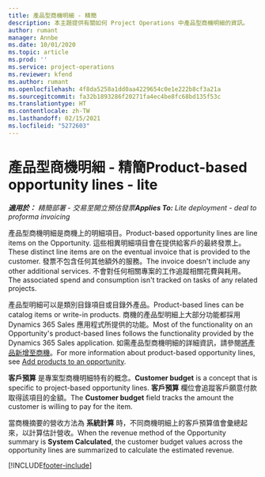 ```yaml
---
title: 產品型商機明細 - 精簡
description: 本主題提供有關如何 Project Operations 中產品型商機明細的資訊。
author: rumant
manager: Annbe
ms.date: 10/01/2020
ms.topic: article
ms.prod: ''
ms.service: project-operations
ms.reviewer: kfend
ms.author: rumant
ms.openlocfilehash: 4f8da5258a1dd0aa4229654c0e1e222b8cf3a21a
ms.sourcegitcommit: fa32b1893286f20271fa4ec4be8fc68bd135f53c
ms.translationtype: HT
ms.contentlocale: zh-TW
ms.lasthandoff: 02/15/2021
ms.locfileid: "5272603"
---
```

# <a name="product-based-opportunity-lines---lite"></a><span data-ttu-id="1a094-103">產品型商機明細 - 精簡</span><span class="sxs-lookup"><span data-stu-id="1a094-103">Product-based opportunity lines - lite</span></span>

<span data-ttu-id="1a094-104">_**適用於：** 精簡部署 - 交易至開立預估發票_</span><span class="sxs-lookup"><span data-stu-id="1a094-104">_**Applies To:** Lite deployment - deal to proforma invoicing_</span></span>

<span data-ttu-id="1a094-105">產品型商機明細是商機上的明細項目。</span><span class="sxs-lookup"><span data-stu-id="1a094-105">Product-based opportunity lines are line items on the Opportunity.</span></span> <span data-ttu-id="1a094-106">這些相異明細項目會在提供給客戶的最終發票上。</span><span class="sxs-lookup"><span data-stu-id="1a094-106">These distinct line items are on the eventual invoice that is provided to the customer.</span></span> <span data-ttu-id="1a094-107">發票不包含任何其他額外的服務。</span><span class="sxs-lookup"><span data-stu-id="1a094-107">The invoice doesn't include any other additional services.</span></span> <span data-ttu-id="1a094-108">不會對任何相關專案的工作追蹤相關花費與耗用。</span><span class="sxs-lookup"><span data-stu-id="1a094-108">The associated spend and consumption isn't tracked on tasks of any related projects.</span></span>

<span data-ttu-id="1a094-109">產品型明細可以是類別目錄項目或目錄外產品。</span><span class="sxs-lookup"><span data-stu-id="1a094-109">Product-based lines can be catalog items or write-in products.</span></span> <span data-ttu-id="1a094-110">商機的產品型明細上大部分功能都採用 Dynamics 365 Sales 應用程式所提供的功能。</span><span class="sxs-lookup"><span data-stu-id="1a094-110">Most of the functionality on an Opportunity's product-based lines follows the functionality provided by the Dynamics 365 Sales application.</span></span> <span data-ttu-id="1a094-111">如需產品型商機明細的詳細資訊，請參閱[將產品新增至商機](https://docs.microsoft.com/dynamics365/sales-enterprise/add-products-opportunity)。</span><span class="sxs-lookup"><span data-stu-id="1a094-111">For more information about product-based opportunity lines, see [Add products to an opportunity](https://docs.microsoft.com/dynamics365/sales-enterprise/add-products-opportunity).</span></span>

<span data-ttu-id="1a094-112">**客戶預算** 是專案型商機明細特有的概念。</span><span class="sxs-lookup"><span data-stu-id="1a094-112">**Customer budget** is a concept that is specific to project-based opportunity lines.</span></span> <span data-ttu-id="1a094-113">**客戶預算** 欄位會追蹤客戶願意付款取得該項目的金額。</span><span class="sxs-lookup"><span data-stu-id="1a094-113">The **Customer budget** field tracks the amount the customer is willing to pay for the item.</span></span>

<span data-ttu-id="1a094-114">當商機摘要的營收方法為 **系統計算** 時，不同商機明細上的客戶預算值會彙總起來，以計算估計營收。</span><span class="sxs-lookup"><span data-stu-id="1a094-114">When the revenue method of the Opportunity summary is **System Calculated**, the customer budget values across the opportunity lines are summarized to calculate the estimated revenue.</span></span> 



[!INCLUDE[footer-include](../../includes/footer-banner.md)]